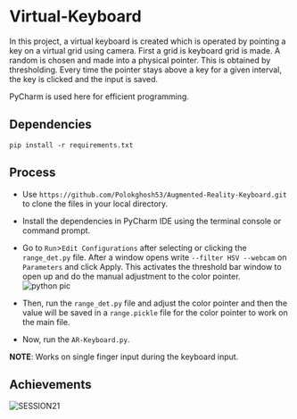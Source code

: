 # Virtual-Keyboard
In this project, a virtual keyboard is created which is operated by pointing a key on a virtual grid using camera. First a grid is keyboard grid is made. A random is chosen and made into a physical pointer. This is obtained by thresholding. Every time the pointer stays above a key for a given interval, the key is clicked and the input is saved.

PyCharm is used here for efficient programming.

## Dependencies
`pip install -r requirements.txt`

## Process
* Use `https://github.com/Polokghosh53/Augmented-Reality-Keyboard.git` to clone the files in your local directory.
* Install the dependencies in PyCharm IDE using the terminal console or command prompt.
* Go to `Run`>`Edit Configurations` after selecting or clicking the `range_det.py` file. After a window opens write `--filter HSV --webcam` on `Parameters` and click Apply. This activates the threshold bar window to open up and do the manual adjustment to the color pointer.
![python pic](https://user-images.githubusercontent.com/57084217/131241749-4b1ac918-1263-4557-96cf-1dd4558bb21c.PNG)

* Then, run the `range_det.py` file and adjust the color pointer and then the value will be saved in a `range.pickle` file for the color pointer to work on the main file.
* Now, run the `AR-Keyboard.py`.

**NOTE**: Works on single finger input during the keyboard input.
## Achievements
![SESSION21](https://drive.google.com/file/d/1DKggyTv7hv63dSlZWyN73EcF4s_88Jy_/view?usp=sharing)




